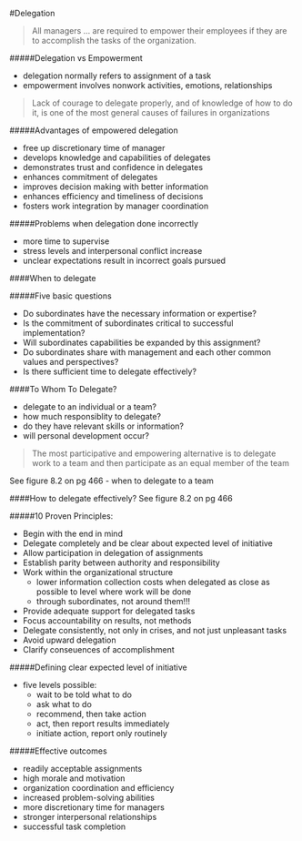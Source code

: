 #Delegation

> All managers ... are required to empower their employees
> if they are to accomplish the tasks of the organization.

#####Delegation vs Empowerment
 - delegation normally refers to assignment of a task
 - empowerment involves nonwork activities, emotions, relationships

> Lack of courage to delegate properly, and of
> knowledge of how to do it, is one of the most
> general causes of failures in organizations

#####Advantages of empowered delegation
 - free up discretionary time of manager
 - develops knowledge and capabilities of delegates
 - demonstrates trust and confidence in delegates
 - enhances commitment of delegates
 - improves decision making with better information
 - enhances efficiency and timeliness of decisions
 - fosters work integration by manager coordination

#####Problems when delegation done incorrectly
 - more time to supervise
 - stress levels and interpersonal conflict increase
 - unclear expectations result in incorrect goals pursued

####When to delegate

#####Five basic questions
 - Do subordinates have the necessary information or expertise?
 - Is the commitment of subordinates critical to successful implementation?
 - Will subordinates capabilities be expanded by this assignment?
 - Do subordinates share with management and each other common values and perspectives?
 - Is there sufficient time to delegate effectively?

####To Whom To Delegate?

 - delegate to an individual or a team?
 - how much responsiblity to delegate?
 - do they have relevant skills or information?
 - will personal development occur?

> The most participative and empowering alternative is to
> delegate work to a team and then participate as an equal
> member of the team

See figure 8.2 on pg 466 - when to delegate to a team

####How to delegate effectively?
See figure 8.2 on pg 466

#####10 Proven Principles:
 - Begin with the end in mind
 - Delegate completely and be clear about expected level of initiative
 - Allow participation in delegation of assignments
 - Establish parity between authority and responsibility
 - Work within the organizational structure
   - lower information collection costs when delegated as close as possible to level where work will be done
   - through subordinates, not around them!!!
 - Provide adequate support for delegated tasks
 - Focus accountability on results, not methods
 - Delegate consistently, not only in crises, and not just unpleasant tasks
 - Avoid upward delegation
 - Clarify conseuences of accomplishment

#####Defining clear expected level of initiative
 - five levels possible:
   - wait to be told what to do
   - ask what to do
   - recommend, then take action
   - act, then report results immediately
   - initiate action, report only routinely

#####Effective outcomes
 - readily acceptable assignments
 - high morale and motivation
 - organization coordination and efficiency
 - increased problem-solving abilities
 - more discretionary time for managers
 - stronger interpersonal relationships
 - successful task completion
